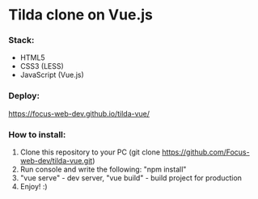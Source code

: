 # Tilda clone on Vue.js
### Stack:
* HTML5
* CSS3 (LESS)
* JavaScript (Vue.js)
### Deploy:
https://focus-web-dev.github.io/tilda-vue/
### How to install:
1. Clone this repository to your PC (git clone https://github.com/Focus-web-dev/tilda-vue.git) 
2. Run console and write the following: "npm install"
3. "vue serve" - dev server, "vue build" - build project for production
4. Enjoy! :)
